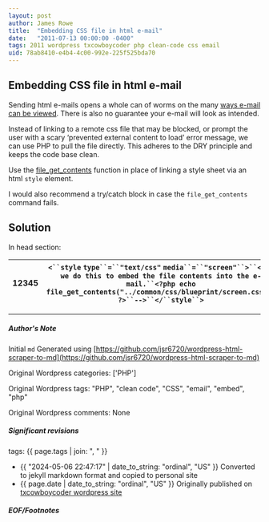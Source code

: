 ```yaml
---
layout: post
author: James Rowe
title:  "Embedding CSS file in html e-mail"
date:   "2011-07-13 00:00:00 -0400"
tags: 2011 wordpress txcowboycoder php clean-code css email
uid: 78ab8410-e4b4-4c00-992e-225f525bda70
---
```



## Embedding CSS file in html e-mail


Sending html e-mails opens a whole can of worms on the many [ways e-mail can be viewed](http://www.alistapart.com/articles/cssemail/). There is also no guarantee your e-mail will look as intended.


Instead of linking to a remote css file that may be blocked, or prompt the user with a scary ‘prevented external content to load’ error message, we can use PHP to pull the file directly. This adheres to the DRY principle and keeps the code base clean.


Use the [file\_get\_contents](http://php.net/file_get_contents) function in place of linking a style sheet via an html `style` element.


I would also recommend a try/catch block in case the `file_get_contents` command fails.


## Solution


In head section:




| 12345 | `<``style` `type``=``"text/css"` `media``=``"screen"``>``<!-- we do this to embed the file contents into the e-mail.``<?php echo file_get_contents("../common/css/blueprint/screen.css"); ?>``-->``</``style``>` |
| --- | --- |




---

##### Author's Note

Initial `md` Generated using [https://github.com/jsr6720/wordpress-html-scraper-to-md](https://github.com/jsr6720/wordpress-html-scraper-to-md)

Original Wordpress categories: ['PHP']

Original Wordpress tags: "PHP", "clean code", "CSS", "email", "embed", "php"

Original Wordpress comments: None

##### Significant revisions

tags: {{ page.tags | join: ", " }} <!-- todo move this somewhere -->

- {{ "2024-05-06 22:47:17" | date_to_string: "ordinal", "US" }} Converted to jekyll markdown format and copied to personal site
- {{ page.date | date_to_string: "ordinal", "US" }} Originally published on [txcowboycoder wordpress site](https://txcowboycoder.wordpress.com/2011/07/13/embedding-css-file-in-html-e-mail/)

##### EOF/Footnotes

